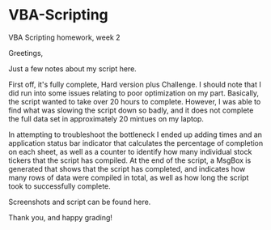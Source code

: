 # VBA-Scripting
VBA Scripting homework, week 2

Greetings,

Just a few notes about my script here.

First off, it's fully complete, Hard version plus Challenge.
I should note that I did run into some issues relating to poor optimization on my part. Basically, the script wanted to take over 20 hours to complete. However, I was able to find what was slowing the script down so badly, and it does not complete the full data set in approximately 20 mintues on my laptop.

In attempting to troubleshoot the bottleneck I ended up adding times and an application status bar indicator that calculates the percentage of completion on each sheet, as well as a counter to identify how many individual stock tickers that the script has compiled. At the end of the script, a MsgBox is generated that shows that the script has completed, and indicates how many rows of data were compiled in total, as well as how long the script took to successfully complete.

Screenshots and script can be found here.

Thank you, and happy grading!